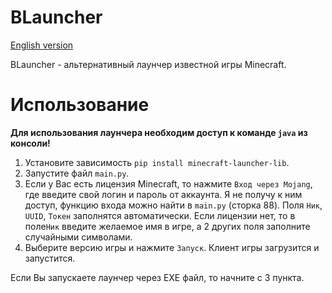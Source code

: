 # BLauncher
[English version](https://github.com/maxgrt/BLauncher/blob/master/README-EN.md)

BLauncher - альтернативный лаунчер известной игры Minecraft.

# Использование
**Для использования лаунчера необходим доступ к команде `java` из консоли!**
1. Установите зависимость `pip install minecraft-launcher-lib`.
2. Запустите файл `main.py`.
3. Если у Вас есть лицензия Minecraft, то нажмите `Вход через Mojang`, где введите свой логин и пароль от аккаунта. Я не получу к ним доступ, функцию входа можно найти в `main.py` (сторка 88).
Поля `Ник`, `UUID`, `Токен` заполнятся автоматически. Если лицензии нет, то в поле`Ник` введите желаемое имя в игре, а 2 других поля заполните случайными символами.
4. Выберите версию игры и нажмите `Запуск`. Клиент игры загрузится и запустится.

Если Вы запускаете лаунчер через EXE файл, то начните с 3 пункта.
